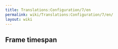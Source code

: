 ```yaml
---
title: Translations:Configuration/7/en
permalink: wiki/Translations:Configuration/7/en/
layout: wiki
---
```


## Frame timespan
